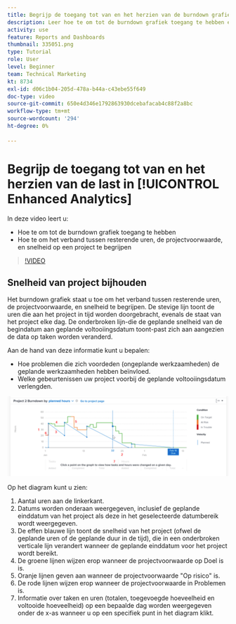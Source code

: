 ```yaml
---
title: Begrijp de toegang tot van en het herzien van de burndown grafiek in [!UICONTROL Enhanced Analytics]
description: Leer hoe te om tot de burndown grafiek toegang te hebben en het verband tussen resterende uren, projectvoorwaarde, en projectsnelheid in Workfront te begrijpen.
activity: use
feature: Reports and Dashboards
thumbnail: 335051.png
type: Tutorial
role: User
level: Beginner
team: Technical Marketing
kt: 8734
exl-id: d06c1b04-205d-478a-b44a-c43ebe55f649
doc-type: video
source-git-commit: 650e4d346e1792863930dcebafacab4c88f2a8bc
workflow-type: tm+mt
source-wordcount: '294'
ht-degree: 0%

---
```


# Begrijp de toegang tot van en het herzien van de last in [!UICONTROL Enhanced Analytics]

In deze video leert u:

* Hoe te om tot de burndown grafiek toegang te hebben
* Hoe te om het verband tussen resterende uren, de projectvoorwaarde, en snelheid op een project te begrijpen

>[!VIDEO](https://video.tv.adobe.com/v/335051/?quality=12&learn=on)

## Snelheid van project bijhouden

Het burndown grafiek staat u toe om het verband tussen resterende uren, de projectvoorwaarde, en snelheid te begrijpen. De stevige lijn toont de uren die aan het project in tijd worden doorgebracht, evenals de staat van het project elke dag. De onderbroken lijn-die de geplande snelheid van de begindatum aan geplande voltooiingsdatum toont-past zich aan aangezien de data op taken worden veranderd.

Aan de hand van deze informatie kunt u bepalen:

* Hoe problemen die zich voordeden (ongeplande werkzaamheden) de geplande werkzaamheden hebben beïnvloed.
* Welke gebeurtenissen uw project voorbij de geplande voltooiingsdatum verlengden.

![Een afbeelding met een uitvouwdiagram met nummers op de gebieden die in de onderstaande opsommingstekens worden beschreven](assets/section-2-9.png)

Op het diagram kunt u zien:

1. Aantal uren aan de linkerkant.
1. Datums worden onderaan weergegeven, inclusief de geplande einddatum van het project als deze in het geselecteerde datumbereik wordt weergegeven.
1. De effen blauwe lijn toont de snelheid van het project (ofwel de geplande uren of de geplande duur in de tijd), die in een onderbroken verticale lijn verandert wanneer de geplande einddatum voor het project wordt bereikt.
1. De groene lijnen wijzen erop wanneer de projectvoorwaarde op Doel is is.
1. Oranje lijnen geven aan wanneer de projectvoorwaarde &quot;Op risico&quot; is.
1. De rode lijnen wijzen erop wanneer de projectvoorwaarde in Problemen is.
1. Informatie over taken en uren (totalen, toegevoegde hoeveelheid en voltooide hoeveelheid) op een bepaalde dag worden weergegeven onder de x-as wanneer u op een specifiek punt in het diagram klikt.

